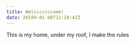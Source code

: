 ```yaml
---
title: Welcccccccome!
date: 20189-01-08T11:24:42Z
---
```


This is my home, under my roof, I make the rules
